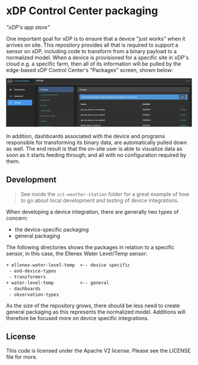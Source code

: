 # xDP Control Center packaging #

_"xDP's app store"_

One important goal for xDP is to ensure that a device "just works" when it arrives on site. This repository provides all that is required to support a sensor on xDP, including code to transform from a binary payload to a normalized model. When a device is provisioned for a specific site in xDP's cloud e.g. a specific farm, then all of its information will be pulled by the edge-based xDP Control Center's "Packages" screen, shown below:

![alt text](packages.png "xDP Control Center's Packaging Screen")

In addition, dashboards associated with the device and programs responsible for transforming its binary data, are automatically pulled down as well. The end result is that the on-site user is able to visualize data as soon as it starts feeding through; and all with no configuration required by them.   

## Development

> See inside the `ict-weather-station` folder for a great example of how to go about local development and testing of device integrations.

When developing a device integration, there are generally two types of concern:

* the device-specific packaging
* general packaging

The following directories shows the packages in relation to a specific sensor, in this case, the Ellenex Water Level/Temp sensor:

```
+ ellenex-water-level-temp  <-- device specific
 - end-device-types
 - transformers
+ water-level-temp          <-- general
 - dashboards
 - observation-types
```

As the size of the repository grows, there should be less need to create general packaging as this represents the normalized model. Additions will therefore be focused more on device specific integrations.

## License ##

This code is licensed under the Apache V2 license. Please see the LICENSE file for more.
